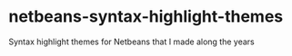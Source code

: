 # netbeans-syntax-highlight-themes
Syntax highlight themes for Netbeans that I made along the years
